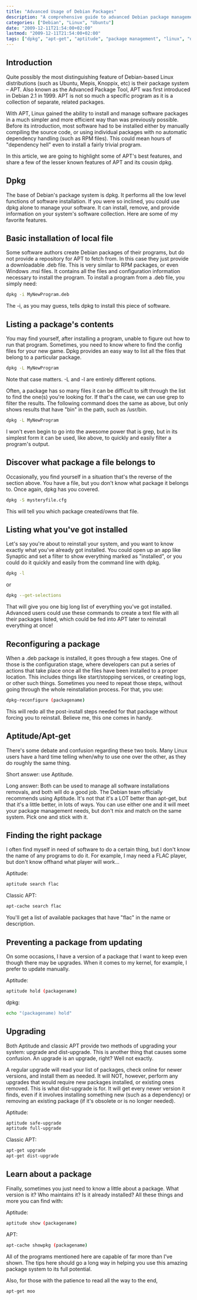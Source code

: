```yaml
---
title: "Advanced Usage of Debian Packages"
description: "A comprehensive guide to advanced Debian package management using dpkg, aptitude, and apt-get tools with practical examples."
categories: ["Debian", "Linux", "Ubuntu"]
date: "2009-12-11T21:54:00+02:00"
lastmod: "2009-12-11T21:54:00+02:00"
tags: ["dpkg", "apt-get", "aptitude", "package management", "linux", "debian", "ubuntu"]
---
```


## Introduction

Quite possibly the most distinguishing feature of Debian-based Linux distributions (such as Ubuntu, Mepis, Knoppix, etc) is their package system – APT. Also known as the Advanced Package Tool, APT was first introduced in Debian 2.1 in 1999. APT is not so much a specific program as it is a collection of separate, related packages.

With APT, Linux gained the ability to install and manage software packages in a much simpler and more efficient way than was previously possible. Before its introduction, most software had to be installed either by manually compiling the source code, or using individual packages with no automatic dependency handling (such as RPM files). This could mean hours of "dependency hell" even to install a fairly trivial program.

In this article, we are going to highlight some of APT's best features, and share a few of the lesser known features of APT and its cousin dpkg.

## Dpkg

The base of Debian's package system is dpkg. It performs all the low level functions of software installation. If you were so inclined, you could use dpkg alone to manage your software. It can install, remove, and provide information on your system's software collection. Here are some of my favorite features.

## Basic installation of local file

Some software authors create Debian packages of their programs, but do not provide a repository for APT to fetch from. In this case they just provide a downloadable .deb file. This is very similar to RPM packages, or even Windows .msi files. It contains all the files and configuration information necessary to install the program. To install a program from a .deb file, you simply need:

```bash
dpkg -i MyNewProgram.deb
```

The -i, as you may guess, tells dpkg to install this piece of software.

## Listing a package's contents

You may find yourself, after installing a program, unable to figure out how to run that program. Sometimes, you need to know where to find the config files for your new game. Dpkg provides an easy way to list all the files that belong to a particular package.

```bash
dpkg -L MyNewProgram
```

Note that case matters. -L and -l are entirely different options.

Often, a package has so many files it can be difficult to sift through the list to find the one(s) you're looking for. If that's the case, we can use grep to filter the results. The following command does the same as above, but only shows results that have "bin" in the path, such as /usr/bin.

```bash
dpkg -L MyNewProgram 
```

I won't even begin to go into the awesome power that is grep, but in its simplest form it can be used, like above, to quickly and easily filter a program's output.

## Discover what package a file belongs to

Occasionally, you find yourself in a situation that's the reverse of the section above. You have a file, but you don't know what package it belongs to. Once again, dpkg has you covered.

```bash
dpkg -S mysteryfile.cfg
```

This will tell you which package created/owns that file.

## Listing what you've got installed

Let's say you're about to reinstall your system, and you want to know exactly what you've already got installed. You could open up an app like Synaptic and set a filter to show everything marked as "installed", or you could do it quickly and easily from the command line with dpkg.

```bash
dpkg -l
```

or

```bash
dpkg --get-selections
```

That will give you one big long list of everything you've got installed. Advanced users could use these commands to create a text file with all their packages listed, which could be fed into APT later to reinstall everything at once!

## Reconfiguring a package

When a .deb package is installed, it goes through a few stages. One of those is the configuration stage, where developers can put a series of actions that take place once all the files have been installed to a proper location. This includes things like start/stopping services, or creating logs, or other such things. Sometimes you need to repeat those steps, without going through the whole reinstallation process. For that, you use:

```bash
dpkg-reconfigure (packagename)
```

This will redo all the post-install steps needed for that package without forcing you to reinstall. Believe me, this one comes in handy.

## Aptitude/Apt-get

There's some debate and confusion regarding these two tools. Many Linux users have a hard time telling when/why to use one over the other, as they do roughly the same thing.

Short answer: use Aptitude.

Long answer: Both can be used to manage all software installations removals, and both will do a good job. The Debian team officially recommends using Aptitude. It's not that it's a LOT better than apt-get, but that it's a little better, in lots of ways. You can use either one and it will meet your package management needs, but don't mix and match on the same system. Pick one and stick with it.

## Finding the right package

I often find myself in need of software to do a certain thing, but I don't know the name of any programs to do it. For example, I may need a FLAC player, but don't know offhand what player will work…

Aptitude:

```bash
aptitude search flac
```

Classic APT:

```bash
apt-cache search flac
```

You'll get a list of available packages that have "flac" in the name or description.

## Preventing a package from updating

On some occasions, I have a version of a package that I want to keep even though there may be upgrades. When it comes to my kernel, for example, I prefer to update manually.

Aptitude:

```bash
aptitude hold (packagename)
```

dpkg:

```bash
echo "(packagename) hold" 
```

## Upgrading

Both Aptitude and classic APT provide two methods of upgrading your system: upgrade and dist-upgrade. This is another thing that causes some confusion. An upgrade is an upgrade, right? Well not exactly.

A regular upgrade will read your list of packages, check online for newer versions, and install them as needed. It will NOT, however, perform any upgrades that would require new packages installed, or existing ones removed. This is what dist-upgrade is for. It will get every newer version it finds, even if it involves installing something new (such as a dependency) or removing an existing package (if it's obsolete or is no longer needed).

Aptitude:

```bash
aptitude safe-upgrade
aptitude full-upgrade
```

Classic APT:

```bash
apt-get upgrade
apt-get dist-upgrade
```

## Learn about a package

Finally, sometimes you just need to know a little about a package. What version is it? Who maintains it? Is it already installed? All these things and more you can find with:

Aptitude:

```bash
aptitude show (packagename)
```

APT:

```bash
apt-cache showpkg (packagename)
```

All of the programs mentioned here are capable of far more than I've shown. The tips here should go a long way in helping you use this amazing package system to its full potential.

Also, for those with the patience to read all the way to the end,

```bash
apt-get moo
```
